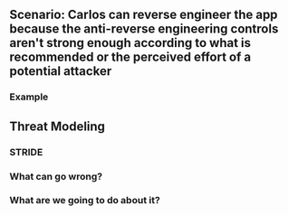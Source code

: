 ## Scenario: Carlos can reverse engineer the app because the anti-reverse engineering controls aren't strong enough according to what is recommended or the perceived effort of a potential attacker

### Example

## Threat Modeling

### STRIDE

### What can go wrong?

### What are we going to do about it?